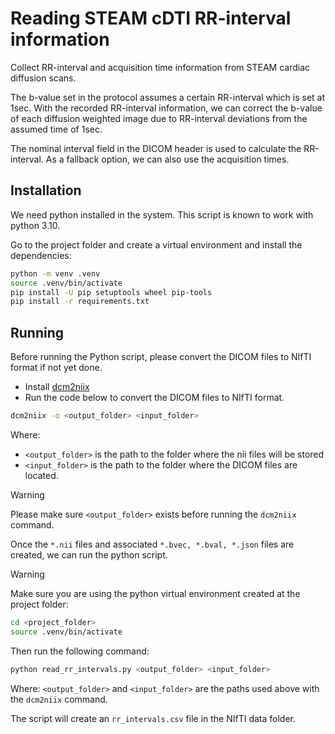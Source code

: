 # Reading STEAM cDTI RR-interval information

Collect RR-interval and acquisition time information from STEAM cardiac diffusion scans.

The b-value set in the protocol assumes a certain RR-interval which is set at 1sec.
With the recorded RR-interval information, we can correct the b-value of each diffusion weighted image
due to RR-interval deviations from the assumed time of 1sec.

The nominal interval field in the DICOM header is used to calculate the RR-interval. 
As a fallback option, we can also use the acquisition times.

## Installation

We need python installed in the system. This script is known to work with python 3.10.

Go to the project folder and create a virtual environment and install the dependencies:
```bash
python -m venv .venv
source .venv/bin/activate
pip install -U pip setuptools wheel pip-tools
pip install -r requirements.txt
```




## Running

Before running the Python script, please convert the DICOM files to NIfTI format if not yet done.
- Install [dcm2niix](https://github.com/rordenlab/dcm2niix)
- Run the code below to convert the DICOM files to NIfTI format.

```bash
dcm2niix -o <output_folder> <input_folder>
```

Where:
- `<output_folder>` is the path to the folder where the nii files will be stored
- `<input_folder>` is the path to the folder where the DICOM files are located.

>[!WARNING]
> Please make sure `<output_folder>` exists before running the `dcm2niix` command.

Once the `*.nii` files and associated `*.bvec, *.bval, *.json` files are created, we can run the python script.

>[!WARNING]
> Make sure you are using the python virtual environment created at the project folder:
```bash
cd <project_folder>
source .venv/bin/activate
```

Then run the following command:

```bash
python read_rr_intervals.py <output_folder> <input_folder>
```

Where: `<output_folder>` and `<input_folder>` are the paths used above with the `dcm2niix` command.

The script will create an `rr_intervals.csv` file in the NIfTI data folder.